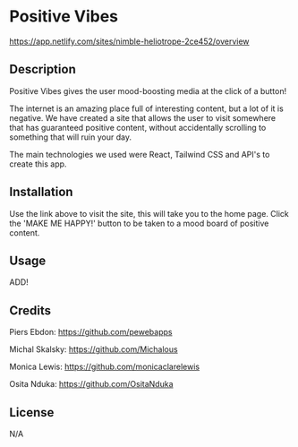 # Positive Vibes

https://app.netlify.com/sites/nimble-heliotrope-2ce452/overview


## Description

Positive Vibes gives the user mood-boosting media at the click of a button!

The internet is an amazing place full of interesting content, but a lot of it is negative. We have created a site that allows the user to visit somewhere that has guaranteed positive content, without accidentally scrolling to something that will ruin your day. 

The main technologies we used were React, Tailwind CSS and API's to create this app.


## Installation

Use the link above to visit the site, this will take you to the home page. Click the 'MAKE ME HAPPY!' button to be taken to a mood board of positive content.


## Usage

ADD!


## Credits

Piers Ebdon: https://github.com/pewebapps

Michal Skalsky: https://github.com/Michalous

Monica Lewis: https://github.com/monicaclarelewis

Osita Nduka: https://github.com/OsitaNduka


## License

N/A


